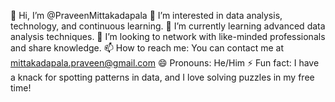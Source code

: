 👋 Hi, I’m @PraveenMittakadapala
👀 I’m interested in data analysis, technology, and continuous learning.
🌱 I’m currently learning advanced data analysis techniques.
🤝 I’m looking to network with like-minded professionals and share knowledge.
📫 How to reach me: You can contact me at mittakadapala.praveen@gmail.com
😄 Pronouns: He/Him
⚡ Fun fact: I have a knack for spotting patterns in data, and I love solving puzzles in my free time!
